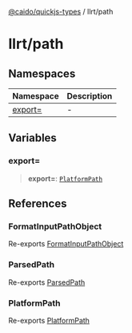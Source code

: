 [@caido/quickjs-types](../../index.md) / llrt/path

# llrt/path

## Namespaces

| Namespace | Description |
| ------ | ------ |
| [export=](namespaces/export=.md) | - |

## Variables

### export=

> **export=**: [`PlatformPath`](namespaces/export=.md#platformpath)

## References

### FormatInputPathObject

Re-exports [FormatInputPathObject](namespaces/export=.md#formatinputpathobject)

### ParsedPath

Re-exports [ParsedPath](namespaces/export=.md#parsedpath)

### PlatformPath

Re-exports [PlatformPath](namespaces/export=.md#platformpath)
